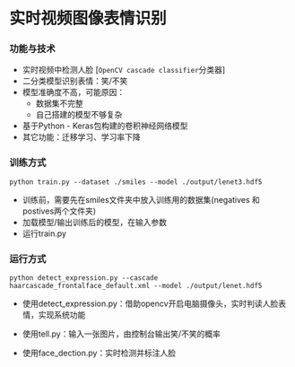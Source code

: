 # 实时视频图像表情识别

### 功能与技术

+ 实时视频中检测人脸  [`OpenCV cascade classifier`分类器]
+ 二分类模型识别表情：笑/不笑
+ 模型准确度不高，可能原因：
  - 数据集不完整
  - 自己搭建的模型不够复杂
+ 基于Python - Keras包构建的卷积神经网络模型
+ 其它功能：迁移学习、学习率下降



### 训练方式

`python train.py --dataset ./smiles --model ./output/lenet3.hdf5`

+ 训练前，需要先在smiles文件夹中放入训练用的数据集(negatives 和 postives两个文件夹)
+ 加载模型/输出训练后的模型，在输入参数
+ 运行train.py



### 运行方式

`python detect_expression.py --cascade haarcascade_frontalface_default.xml --model ./output/lenet.hdf5`

+ 使用detect_expression.py：借助opencv开启电脑摄像头，实时判读人脸表情，实现系统功能

+ 使用tell.py：输入一张图片，由控制台输出笑/不笑的概率

+ 使用face_dection.py：实时检测并标注人脸

